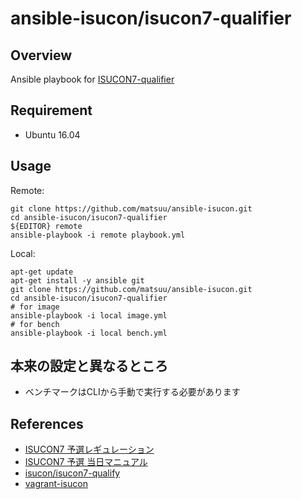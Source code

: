 # ansible-isucon/isucon7-qualifier

## Overview

Ansible playbook for [ISUCON7-qualifier](http://isucon.net/archives/50949022.html)

## Requirement

- Ubuntu 16.04

## Usage

Remote:
```
git clone https://github.com/matsuu/ansible-isucon.git
cd ansible-isucon/isucon7-qualifier
${EDITOR} remote
ansible-playbook -i remote playbook.yml
```

Local:
```
apt-get update
apt-get install -y ansible git
git clone https://github.com/matsuu/ansible-isucon.git
cd ansible-isucon/isucon7-qualifier
# for image
ansible-playbook -i local image.yml
# for bench
ansible-playbook -i local bench.yml
```

## 本来の設定と異なるところ

- ベンチマークはCLIから手動で実行する必要があります

## References

- [ISUCON7 予選レギュレーション](http://isucon.net/archives/50927022.html)
- [ISUCON7 予選 当日マニュアル](https://gist.github.com/941/8c64842b71995a2d448315e2594f62c2)
- [isucon/isucon7-qualify](https://github.com/isucon/isucon7-qualify)
- [vagrant-isucon](https://github.com/matsuu/vagrant-isucon)
